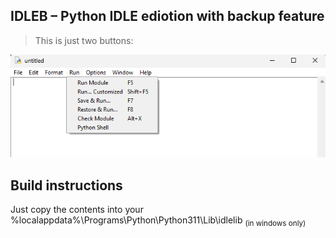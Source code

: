 ## **IDLEB** – Python IDLE ediotion with backup feature

> This is just two buttons:

[![Preview of IDLEB][preview_image]][preview_image_url]


## Build instructions
Just copy the contents into your %localappdata%\Programs\Python\Python311\Lib\idlelib <sub>(in windows only)</sub>

[//]: # (LINKS)
[preview_image]: https://github.com/KOSMOSTARuzb/idlelib/blob/main/screenshots/menubar.png "Preview of IDLEB"
[preview_image_url]: https://github.com/KOSMOSTARuzb/idlelib/blob/main/screenshots/menubar.png
